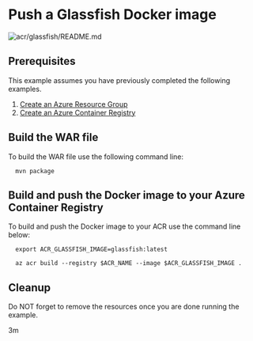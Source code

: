 
# Push a Glassfish Docker image

![acr/glassfish/README.md](https://github.com/Azure-Samples/java-on-azure-examples/workflows/acr/glassfish/README.md/badge.svg)

## Prerequisites

This example assumes you have previously completed the following examples.

1. [Create an Azure Resource Group](../../../general/group/create/)
1. [Create an Azure Container Registry](../create/)

<!-- workflow.cron(0 4 * * 2) -->
<!-- workflow.include(../create/README.md) -->

## Build the WAR file

<!-- workflow.run()

cd acr/glassfish

  -->

To build the WAR file use the following command line:

```shell
  mvn package
```

## Build and push the Docker image to your Azure Container Registry

To build and push the Docker image to your ACR use the command line below:

```shell
  export ACR_GLASSFISH_IMAGE=glassfish:latest

  az acr build --registry $ACR_NAME --image $ACR_GLASSFISH_IMAGE .
```

<!-- workflow.run()

cd ../..

  -->

<!-- workflow.directOnly()

export RESULT=$(az acr repository show --name $ACR_NAME --image $ACR_GLASSFISH_IMAGE)
az group delete --name $RESOURCE_GROUP --yes || true

if [[ -z $RESULT ]]; then
  echo "Unable to find $ACR_GLASSFISH_IMAGE image"
  exit 1
fi

  -->

## Cleanup

Do NOT forget to remove the resources once you are done running the example.

3m
